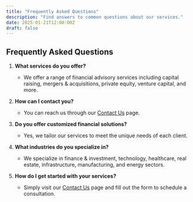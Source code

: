 ```yaml
---
title: "Frequently Asked Questions"
description: "Find answers to common questions about our services."
date: 2025-01-21T12:00:00Z
draft: false
---
```


## Frequently Asked Questions

1. **What services do you offer?**
   - We offer a range of financial advisory services including capital raising, mergers & acquisitions, private equity, venture capital, and more.

2. **How can I contact you?**
   - You can reach us through our [Contact Us](/contact-us/) page.

3. **Do you offer customized financial solutions?**
   - Yes, we tailor our services to meet the unique needs of each client.

4. **What industries do you specialize in?**
   - We specialize in finance & investment, technology, healthcare, real estate, infrastructure, manufacturing, and energy sectors.

5. **How do I get started with your services?**
   - Simply visit our [Contact Us](/contact-us/) page and fill out the form to schedule a consultation.
